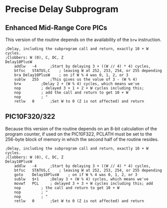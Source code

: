 # Precise Delay Subprogram

## Enhanced Mid-Range Core PICs

This version of the routine depends on the availability of the `brw` instruction.

```assembly
;Delay, including the subprogram call and return, exactly 10 + W cycles.
;Clobbers: W (0), C, DC, Z
Delay10PlusW
	addlw	-4		;Start by delaying 3 + ((W // 4) * 4) cycles,
	btfsc	STATUS,C	; leaving W at 252, 253, 254, or 255 depending
	bra	Delay10PlusW	; on if W % 4 was 0, 1, 2, or 3
	sublw	255		;This gives us the value of 3 - (W % 4)
	brw			;Delay 2 + (W % 4) cycles, which means we've
	nop			; delayed 3 + 1 + 2 + W cycles including this;
	nop			; add the call and return to get 10 + W
	nop			; "
	retlw	0		;Set W to 0 (Z is not affected) and return
```


## PIC10F320/322

Because this version of the routine depends on an 8-bit calculation of the program counter, if used on the PIC10F322, PCLATH must be set to the 256-byte block of memory in which the second half of the routine resides.

```assembly
;Delay, including the subprogram call and return, exactly 10 + W cycles.
;Clobbers: W (0), C, DC, Z
Delay10PlusW
	addlw	-4		;Start by delaying 3 + ((W // 4) * 4) cycles,
	btfsc	STATUS,C	; leaving W at 252, 253, 254, or 255 depending
	goto	Delay10PlusW	; on if W % 4 was 0, 1, 2, or 3
	sublw	$+1		;Delay 3 + (W % 4) cycles, which means we've
	movwf	PCL		; delayed 3 + 3 + W cycles including this; add
	nop			; the call and return to get 10 + W
	nop			; "
	nop			; "
	retlw	0		;Set W to 0 (Z is not affected) and return
```
